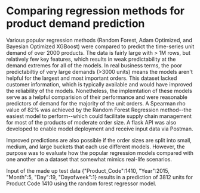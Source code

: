 # Comparing regression methods for product demand prediction
Various popular regression methods (Random Forest, Adam Optimized, and Bayesian Optimized XGBoost) were compared to predict the time-series unit demand of over 2000 products. The data is fairly large with > 1M rows, but relatively few key features, which results in weak predictability at the demand extremes for all of the models. In real business terms, the poor predictabiltiy of very large demands (>3000 units) means the models aren't helpful for the largest and most important orders. This dataset lacked customer information, which is typically available and would have improved the reliability of the models. Nonetheless, the implemtation of these models serve as a helpful comparision of their performance and were reasonable predictors of demand for the majority of the unit orders. A Spearman rho value of 82% was achieved by the Random Forest Regression method--the easiest model to perform--which could facilitate supply chain management for most of the products of moderate order size. A flask API was also developed to enable model deployment and receive input data via Postman.

Improved predictions are also possible if the order sizes are split into small, medium, and large buckets that each use different models. However, the purpose was to evaluate how the popular regression models compared with one another on a dataset that somewhat mimics real-life scenarios.

Input of the made up test data {"Product_Code":1410, "Year":2015, "Month":5, "Day":19, "Dayofweek":1} results in a prediction of 3812 units for Product Code 1410 using the random forest regressor model.
